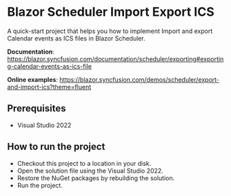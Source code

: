 # Blazor Scheduler Import Export ICS

A quick-start project that helps you how to implement Import and export Calendar events as ICS files in Blazor Scheduler. 

**Documentation**: https://blazor.syncfusion.com/documentation/scheduler/exporting#exporting-calendar-events-as-ics-file

**Online examples**: https://blazor.syncfusion.com/demos/scheduler/export-and-import-ics?theme=fluent
                 
## Prerequisites

* Visual Studio 2022

## How to run the project

* Checkout this project to a location in your disk.
* Open the solution file using the Visual Studio 2022.
* Restore the NuGet packages by rebuilding the solution.
* Run the project.